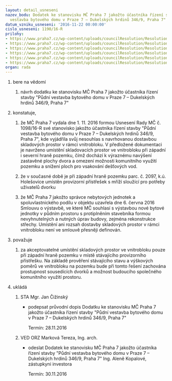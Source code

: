 ```yaml
---
layout: detail_usneseni
nazev_bodu: Dodatek ke stanovisku MČ Praha 7 jakožto účastníka řízení stavby "Půdní
  vestavba bytového domu v Praze 7 – Dukelských hrdinů 346/9, Praha 7"
datum_vzniku_usneseni: '2016-11-22 00:00:00'
cislo_usneseni: 1190/16-R
prilohy:
- https://www.praha7.cz/wp-content/uploads/councilResolution/Resolutions/27906/export/c1_Duvodovazprava~137087.docx
- https://www.praha7.cz/wp-content/uploads/councilResolution/Resolutions/27906/export/c2_Navrh_pruvodniho_dopisu_PudnivestavbabytovehodomuvPraze7Dukelskychhrdinu3469Praha7~137086.doc
- https://www.praha7.cz/wp-content/uploads/councilResolution/Resolutions/27906/export/c3zadost~137085.pdf
- https://www.praha7.cz/wp-content/uploads/councilResolution/Resolutions/27906/export/c4stanMC~137084.pdf
- https://www.praha7.cz/wp-content/uploads/councilResolution/Resolutions/27906/export/c5stavajicistav~137083.pdf
- https://www.praha7.cz/wp-content/uploads/councilResolution/Resolutions/27906/export/export~297275.pdf
organ: rada
---
```

<ol id="urzList" class="urzList_view"><li id="" class="urzClass1"><span name="1">bere na vědomí</span><ol class="urzOlClass"><li style="text-align: left;" id="" class="urzClass2"><span><p>návrh dodatku ke stanovisku MČ Praha 7 jakožto účastníka řízení stavby "Půdní vestavba bytového domu v Praze 7 – Dukelských hrdinů 346/9, Praha 7"</p></span></li></ol></li><li id="" class="urzClass1"><span name="50">konstatuje,</span><ol id="" class="urzOlClass"><li style="text-align: left;" id="" class="urzClass2"><span><p>že MČ Praha 7 vydala dne 1. 11. 2016 formou Usnesení Rady MČ č. 1098/16-R své stanovisko jakožto účastníka řízení stavby "Půdní vestavba bytového domu v Praze 7 – Dukelských hrdinů 346/9, Praha 7", kde vyjádřila svůj nesouhlas s navrhovanou dostavbou skladových prostor v rámci vnitrobloku. V předložené dokumentaci je navrženo umístění skladovacích prostor ve vnitrobloku při západní i severní hraně pozemku, čímž dochází k výraznému navýšení zastavěné plochy dvora a omezení možnosti komunitního využití pozemku a snížení ploch pro vsakování dešťových vod.<br></p></span></li><li style="text-align: left;" id="" class="urzClass2"><span><p>že v současné době je při západní hraně pozemku parc. č. 2097, k.ú. Holešovice umístěn provizorní přístřešek s mříží sloužící pro potřeby uživatelů dvorku<br></p></span></li><li style="text-align: left;" id="" class="urzClass2"><span><p>že MČ Praha 7 jakožto správce nebytových jednotek a spoluvlastnického podílu v objektu uzavřela dne 6. června 2016 Smlouvu o výstavbě, ve které MČ souhlasí s výstavbou nové bytové jednotky v půdním prostoru s protiplněním stavebníka formou nevyhnutelných a nutných úprav budovy, zejména rekonstrukce střechy. Umístění ani rozsah dostavby skladových prostor v rámci vnitrobloku není ve smlouvě přesněji definován.</p></span></li></ol></li><li id="" class="urzClass1"><span name="91">považuje</span><ol class="urzOlClass"><li style="text-align: left;" id="" class="urzClass2"><span><p>za akceptovatelné umístění skladových prostor ve vnitrobloku pouze při západní hraně pozemku v místě stávajícího provizorního přístřešku. Na základě prověření stávajícího stavu a výškových poměrů ve vnitrobloku na pozemku bude při tomto řešení zachována prostupnost sousedících dvorků a možnost budoucího společného komunitního využití prostoru.<br></p></span></li></ol></li><li class="urzClass1" id="urzUkoly"><span name="1">ukládá</span><ol class="urzOlClass"><li class="urzClass2"><span><p>STA Mgr. Jan Čižinský</p></span><ul class="urzUlClass"><li class="urzClass3"><span><p>podepsat průvodní dopis Dodatku ke stanovisku MČ Praha 7 jakožto účastníka řízení stavby "Půdní vestavba bytového domu v Praze 7 – Dukelských hrdinů 346/9, Praha 7"</p></span><span class="urzUkolTermin">  Termín:&nbsp;28.11.2016</span></li></ul></li><li class="urzClass2"><span><p>VED ORZ Marková Tereza, Ing. arch.</p></span><ul class="urzUlClass"><li class="urzClass3"><span><p>odeslat Dodatek ke stanovisku MČ Praha 7 jakožto účastníka řízení stavby "Půdní vestavba bytového domu v Praze 7 – Dukelských hrdinů 346/9, Praha 7" Ing. Aleně Kopalové, zástupkyni investora</p></span><span class="urzUkolTermin">  Termín:&nbsp;30.11.2016</span></li></ul></li></ol></li></ol>